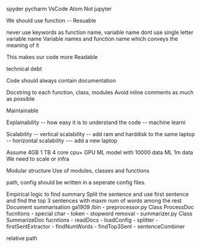 spyder
pycharm
VsCode
Atom
Not jupyter 

We should use function
-- Resuable

never use keywords as function name, variable name
dont use single letter variable name
Variable names and function name which conveys the meaning of it

This makes our code more Readable

technical debt

Code should always contain documentation

Docstring to each function, class, modules
Avoid inline comments as much as possible

Maintainable

Explainability
 -- how easy it is to understand the code
 -- machine learni
 
Scalability
-- vertical scalability -- add ram and harddisk to the same laptop
-- horizontal scalability --- add a new laptop

Assume 4GB 1 TB 4 core cpu+ GPU
ML model with 10000 data
ML 1m data
We need to scale or infra

Modular structure
Use of modules, classes and functions

path, config should be written in a seperate config files.

Empirical logic to find summary 
Split the sentence and use first sentence and find the top 3 sentences with maxm num of words among the rest
Document summarisation
ga1909
	/bin
	- preprocessor.py
		Class ProcessDoc
			fucntions
			- special char
			- token
			- stopword removal
	- summarizer.py
		Class SummarizeDoc
			fucntions
			- readDocs
			- loadConfig
			- splitter
			- firstSentExtractor
			- findNumWords
			- findTop3Sent
			- sentenceCombiner
			
			
relative path
		
















 
 
 
 
 
 
 
 
 
 
 
 
 
 
 
 
 
